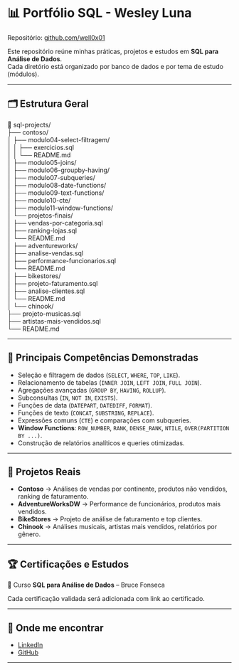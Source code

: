 
# 📊 Portfólio SQL - Wesley Luna

Repositório: [github.com/well0x01](https://github.com/well0x01)

Este repositório reúne minhas práticas, projetos e estudos em **SQL para Análise de Dados**.  
Cada diretório está organizado por banco de dados e por tema de estudo (módulos).  

---

## 🗂 Estrutura Geral

📁 sql-projects/  
├── contoso/  
│   ├── modulo04-select-filtragem/  
│   │   ├── exercicios.sql  
│   │   └── README.md  
│   ├── modulo05-joins/  
│   ├── modulo06-groupby-having/  
│   ├── modulo07-subqueries/  
│   ├── modulo08-date-functions/  
│   ├── modulo09-text-functions/  
│   ├── modulo10-cte/  
│   ├── modulo11-window-functions/  
│   └── projetos-finais/  
│       ├── vendas-por-categoria.sql  
│       ├── ranking-lojas.sql  
│       └── README.md  
│
├── adventureworks/  
│   ├── analise-vendas.sql  
│   ├── performance-funcionarios.sql  
│   └── README.md  
│
├── bikestores/  
│   ├── projeto-faturamento.sql  
│   ├── analise-clientes.sql  
│   └── README.md  
│
└── chinook/  
    ├── projeto-musicas.sql  
    ├── artistas-mais-vendidos.sql  
    └── README.md  

---

## 🎯 Principais Competências Demonstradas
- Seleção e filtragem de dados (`SELECT`, `WHERE`, `TOP`, `LIKE`).  
- Relacionamento de tabelas (`INNER JOIN`, `LEFT JOIN`, `FULL JOIN`).  
- Agregações avançadas (`GROUP BY`, `HAVING`, `ROLLUP`).  
- Subconsultas (`IN`, `NOT IN`, `EXISTS`).  
- Funções de data (`DATEPART`, `DATEDIFF`, `FORMAT`).  
- Funções de texto (`CONCAT`, `SUBSTRING`, `REPLACE`).  
- Expressões comuns (`CTE`) e comparações com subqueries.  
- **Window Functions**: `ROW_NUMBER`, `RANK`, `DENSE_RANK`, `NTILE`, `OVER(PARTITION BY ...)`.  
- Construção de relatórios analíticos e queries otimizadas.  

---

## 📌 Projetos Reais
- **Contoso** → Análises de vendas por continente, produtos não vendidos, ranking de faturamento.  
- **AdventureWorksDW** → Performance de funcionários, produtos mais vendidos.  
- **BikeStores** → Projeto de análise de faturamento e top clientes.  
- **Chinook** → Análises musicais, artistas mais vendidos, relatórios por gênero.  

---

## 🏆 Certificações e Estudos
📖 Curso **SQL para Análise de Dados** – Bruce Fonseca   

Cada certificação validada será adicionada com link ao certificado.  

---

## 📢 Onde me encontrar
- [LinkedIn](https://www.linkedin.com/in/well0x01)  
- [GitHub](https://github.com/well0x01)  

---
